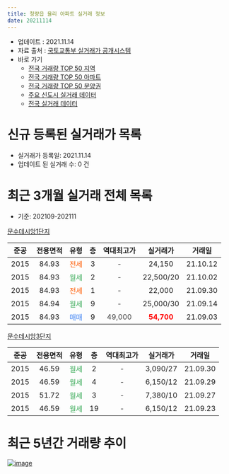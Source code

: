 ```yaml
---
title: 청량읍 율리 아파트 실거래 정보
date: 20211114
---
```


* 업데이트 : 2021.11.14
* 자료 출처 : [국토교통부 실거래가 공개시스템](http://rt.molit.go.kr)
* 바로 가기
    * [전국 거래량 TOP 50 지역](https://apt-info.github.io/apt-trade-info/tr)
    * [전국 거래량 TOP 50 아파트](https://apt-info.github.io/apt-trade-info/ta)
    * [전국 거래량 TOP 50 분양권](https://apt-info.github.io/apt-trade-info/tb)
    * [주요 신도시 실거래 데이터](https://apt-info.github.io/apt-trade-info/newtown)
    * [전국 실거래 데이터](https://apt-info.github.io/apt-trade-info/all)



<script async src="https://pagead2.googlesyndication.com/pagead/js/adsbygoogle.js"></script>
<!-- 기본광고 -->
<ins class="adsbygoogle"
     style="display:block"
     data-ad-client="ca-pub-1142216861245946"
     data-ad-slot="4805727019"
     data-ad-format="auto"
     data-full-width-responsive="true"></ins>
<script>
     (adsbygoogle = window.adsbygoogle || []).push({});
</script>


# 신규 등록된 실거래가 목록

* 실거래가 등록일: 2021.11.14
* 업데이트 된 실거래 수: 0 건




<script async src="https://pagead2.googlesyndication.com/pagead/js/adsbygoogle.js"></script>
<!-- 기본광고 -->
<ins class="adsbygoogle"
     style="display:block"
     data-ad-client="ca-pub-1142216861245946"
     data-ad-slot="4805727019"
     data-ad-format="auto"
     data-full-width-responsive="true"></ins>
<script>
     (adsbygoogle = window.adsbygoogle || []).push({});
</script>


# 최근 3개월 실거래 전체 목록
* 기준: 202109-202111


[문수데시앙1단지](https://search.naver.com/search.naver?query=%EB%AC%B8%EC%88%98%EB%8D%B0%EC%8B%9C%EC%95%991%EB%8B%A8%EC%A7%80)

|준공|전용면적|유형|층|역대최고가|실거래가|거래일|
|:---:|:---:|:---:|:---:|:---:|:---:|:---:|
|2015|84.93|<span style="color:#FF5A00">전세</span>|3|<span style="color:#444444">-</span>|24,150|21.10.12|
|2015|84.93|<span style="color:#34A853">월세</span>|2|<span style="color:#444444">-</span>|22,500/20|21.10.02|
|2015|84.93|<span style="color:#FF5A00">전세</span>|1|<span style="color:#444444">-</span>|22,000|21.09.30|
|2015|84.94|<span style="color:#34A853">월세</span>|9|<span style="color:#444444">-</span>|25,000/30|21.09.14|
|2015|84.93|<span style="color:#4285F3">매매</span>|9|<span style="color:#444444">49,000</span>|<b><span style="color:#FF0000">54,700</span></b>|21.09.03|

[문수데시앙3단지](https://search.naver.com/search.naver?query=%EB%AC%B8%EC%88%98%EB%8D%B0%EC%8B%9C%EC%95%993%EB%8B%A8%EC%A7%80)

|준공|전용면적|유형|층|역대최고가|실거래가|거래일|
|:---:|:---:|:---:|:---:|:---:|:---:|:---:|
|2015|46.59|<span style="color:#34A853">월세</span>|2|<span style="color:#444444">-</span>|3,090/27|21.09.30|
|2015|46.59|<span style="color:#34A853">월세</span>|4|<span style="color:#444444">-</span>|6,150/12|21.09.29|
|2015|51.72|<span style="color:#34A853">월세</span>|3|<span style="color:#444444">-</span>|7,380/10|21.09.27|
|2015|46.59|<span style="color:#34A853">월세</span>|19|<span style="color:#444444">-</span>|6,150/12|21.09.23|



<script async src="https://pagead2.googlesyndication.com/pagead/js/adsbygoogle.js"></script>
<!-- 기본광고 -->
<ins class="adsbygoogle"
     style="display:block"
     data-ad-client="ca-pub-1142216861245946"
     data-ad-slot="4805727019"
     data-ad-format="auto"
     data-full-width-responsive="true"></ins>
<script>
     (adsbygoogle = window.adsbygoogle || []).push({});
</script>


# 최근 5년간 거래량 추이


<div style="width:100%;">
    <canvas id="deal_progress" height="200"></canvas>
</div>

<script>
new Chart(document.getElementById("deal_progress"), {
    type: 'line',
    data: {
        labels: ['16.01','16.03','16.04','16.06','16.07','16.08','16.09','16.11','16.12','17.02','17.03','17.04','17.05','17.06','17.07','17.08','17.09','17.10','17.11','17.12','18.01','18.02','18.03','18.04','18.05','18.06','18.07','18.08','18.09','18.10','18.11','18.12','19.01','19.02','19.03','19.04','19.05','19.06','19.07','19.08','19.09','19.10','19.11','19.12','20.01','20.02','20.03','20.04','20.05','20.06','20.07','20.08','20.09','20.10','20.11','20.12','21.01','21.02','21.04','21.05','21.06','21.07','21.08','21.09','21.10'],
        datasets: [{
            label: '매매/분양권',
            data: [0,0,0,0,0,0,2,2,0,1,1,3,2,1,6,3,6,3,3,0,2,1,2,0,0,2,1,1,2,3,1,0,2,3,3,2,7,3,9,1,5,10,8,6,5,4,0,1,4,6,7,4,3,8,3,4,1,2,3,1,4,2,1,1,0],
            borderColor: "rgba(66, 133, 243, 1)",
            backgroundColor: "rgba(66, 133, 243, 0.05)",
            borderWidth: 1,
            pointRadius: 0,
            fill: false,
            lineTension: 0
        },{
            label: '전/월세',
            data: [1,1,1,1,1,1,0,1,2,1,0,1,74,6,5,8,7,5,2,2,5,4,7,1,2,2,7,5,1,3,5,2,3,4,2,0,48,4,8,8,10,4,4,5,4,2,1,2,4,4,3,5,1,1,6,3,3,0,2,38,3,8,4,6,2],
            borderColor: "rgba(255, 90, 0, 1)",
            backgroundColor: "rgba(255, 90, 0, 0.05)",
            borderWidth: 1,
            pointRadius: 0,
            fill: false,
            lineTension: 0
        },{
            label: '합계',
            data: [1,1,1,1,1,1,2,3,2,2,1,4,76,7,11,11,13,8,5,2,7,5,9,1,2,4,8,6,3,6,6,2,5,7,5,2,55,7,17,9,15,14,12,11,9,6,1,3,8,10,10,9,4,9,9,7,4,2,5,39,7,10,5,7,2],
            borderColor: "rgba(0, 0, 0, 1)",
            backgroundColor: "rgba(0, 0, 0, 0.03)",
            borderWidth: 0.1,
            pointRadius: 0,
            fill: true,
            lineTension: 0
        }
        ]
    },
    options: {
        responsive: true,
        title: {
            display: false
        },
        tooltips: {
            mode: 'index',
            intersect: false
        },
        hover: {
            mode: 'nearest',
            intersect: true
        },
        scales: {
            xAxes: [{
                display: true,
                scaleLabel: {
                    display: true,
                    labelString: '년/월'
                }
            }],
            yAxes: [{
                display: true,
                ticks: {
                    suggestedMin: 0,
                },
                scaleLabel: {
                    display: true,
                    labelString: '실거래 수'
                }
            }]
        }
    }
});

</script>


[![image](https://apt-info.github.io/images/2020-01-03-apt-trade-info/1024x500.png)](https://play.google.com/store/apps/details?id=com.aptinfo.apttradeinfo)

